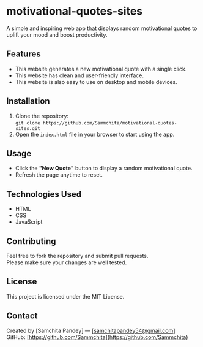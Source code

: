 # motivational-quotes-sites
A simple and inspiring web app that displays random motivational quotes to uplift your mood and boost productivity.

## Features
- This website generates a new motivational quote with a single click.
- This website has clean and user-friendly interface.
- This website is also easy to use on desktop and mobile devices.

## Installation
1. Clone the repository:  
   `git clone https://github.com/Sammchita/motivational-quotes-sites.git`
2. Open the `index.html` file in your browser to start using the app.

## Usage
- Click the **"New Quote"** button to display a random motivational quote.
- Refresh the page anytime to reset.

## Technologies Used
- HTML
- CSS
- JavaScript

## Contributing
Feel free to fork the repository and submit pull requests.  
Please make sure your changes are well tested.

## License
This project is licensed under the MIT License.

## Contact
Created by [Samchita Pandey] — [samchitapandey54@gmail.com]  
GitHub: [https://github.com/Sammchita](https://github.com/Sammchita)
